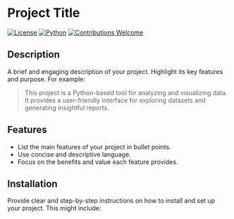 # Project Title

[![License](https://img.shields.io/badge/License-MIT-blue.svg)](https://opensource.org/licenses/MIT)
[![Python](https://img.shields.io/badge/python-3.6+-blue.svg)](https://www.python.org/downloads/)
[![Contributions Welcome](https://img.shields.io/badge/contributions-welcome-brightgreen.svg?style=flat)](https://github.com/yourusername/your-repo/issues)


## Description

A brief and engaging description of your project. Highlight its key features and purpose. For example:

> This project is a Python-based tool for analyzing and visualizing data. It provides a user-friendly interface for exploring datasets and generating insightful reports.


## Features

* List the main features of your project in bullet points.
* Use concise and descriptive language.
* Focus on the benefits and value each feature provides.


## Installation

Provide clear and step-by-step instructions on how to install and set up your project. This might include:
